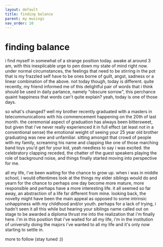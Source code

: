 ```yaml
---
layout: default
title: finding balance
parent: my musings
nav_order: 10
---
```


# finding balance
i find myself in somewhat of a strange position today. awake at around 3 am, with this inexplicable urge to pen down my state of mind right now. under normal circumstances, the feelings that need to be stirring in the pot that is my frazzled self have to be ones borne of guilt, angst, sadness or a linear combination of the above. not today though, today is different. quite recently, my friend informed me of this delightful pair of words that i think should be used in daily parlance, namely "obscure sorrow", this perchance quaint happiness that words can't quite explain? yeah, today is one of those days. 

so what's changed? well my brother recently graduated with a masters in telecommunications with his commencement happening on the 20th of last month. the ceremonial aspect of graduation has always been bittersweet, but given that i've never really experienced it in full effect (at least not in a conventional sense) the emotional weight of seeing your 25 year old brother graduating was new and unfamiliar. sitting amongst that crowd of people with my family, screaming his name and clapping like one of those marching band toys you'd get for your kid, yeah needless to say i was excited. the celebratory clapping receded, the chatter of the guest speakers playing the role of background noise, and things finally started moving into perspective for me. 

all my life, i've been waiting for the chance to grow up. when i was in middle school, i would oftentimes look at the things my elder siblings would do and yearn for the chance to perhaps one day become more mature, more responsible and perhaps have a more interesting life. it all seemed so far away, an abstraction of a life far different from mine. looking back, the novelty might have been the main appeal as opposed to some intrinsic unhappiness with my childhood and/or youth. perhaps for a lack of trying, i hadn't seen it all this while but hearing your siblings name called out on stage to be awarded a diploma thrust me into the realization that i'm finally here. i'm in this position that i've waited for all my life, i'm in the institution of university doing the majors i've wanted to all my life and it's only now starting to settle in. 

more to follow (stay tuned :))

